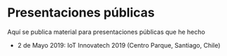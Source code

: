 # Presentaciones públicas
Aquí se publica material para presentaciones públicas que he hecho

 * 2 de Mayo 2019: IoT Innovatech 2019 (Centro Parque, Santiago, Chile)
